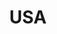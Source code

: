 ---
title: USA
slogan: je suis aux USA
slogan_past: j'étais aux USA
url: usa/
cascade:
  residency:
  - USA
menu:
  projets:
    identifier: usa
---